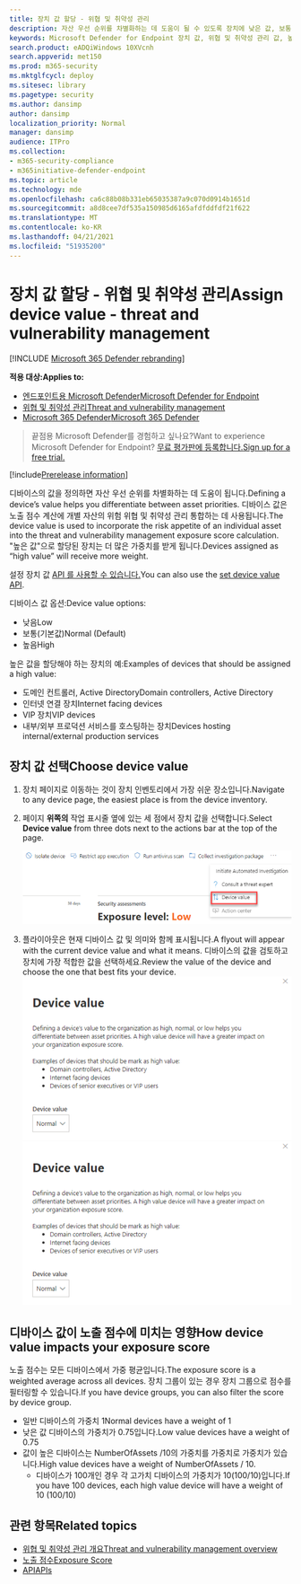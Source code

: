 ```yaml
---
title: 장치 값 할당 - 위협 및 취약성 관리
description: 자산 우선 순위를 차별화하는 데 도움이 될 수 있도록 장치에 낮은 값, 보통 또는 높은 값을 할당하는 방법을 배워야 합니다.
keywords: Microsoft Defender for Endpoint 장치 값, 위협 및 취약성 관리 값, 높은 값 장치, 장치 값 노출 점수
search.product: eADQiWindows 10XVcnh
search.appverid: met150
ms.prod: m365-security
ms.mktglfcycl: deploy
ms.sitesec: library
ms.pagetype: security
ms.author: dansimp
author: dansimp
localization_priority: Normal
manager: dansimp
audience: ITPro
ms.collection:
- m365-security-compliance
- m365initiative-defender-endpoint
ms.topic: article
ms.technology: mde
ms.openlocfilehash: ca6c88b08b331eb65035387a9c070d0914b1651d
ms.sourcegitcommit: a8d8cee7df535a150985d6165afdfddfdf21f622
ms.translationtype: MT
ms.contentlocale: ko-KR
ms.lasthandoff: 04/21/2021
ms.locfileid: "51935200"
---
```

# <a name="assign-device-value---threat-and-vulnerability-management"></a><span data-ttu-id="a3c14-104">장치 값 할당 - 위협 및 취약성 관리</span><span class="sxs-lookup"><span data-stu-id="a3c14-104">Assign device value - threat and vulnerability management</span></span>

[!INCLUDE [Microsoft 365 Defender rebranding](../../includes/microsoft-defender.md)]

<span data-ttu-id="a3c14-105">**적용 대상:**</span><span class="sxs-lookup"><span data-stu-id="a3c14-105">**Applies to:**</span></span>

- [<span data-ttu-id="a3c14-106">엔드포인트용 Microsoft Defender</span><span class="sxs-lookup"><span data-stu-id="a3c14-106">Microsoft Defender for Endpoint</span></span>](https://go.microsoft.com/fwlink/?linkid=2154037)
- [<span data-ttu-id="a3c14-107">위협 및 취약성 관리</span><span class="sxs-lookup"><span data-stu-id="a3c14-107">Threat and vulnerability management</span></span>](next-gen-threat-and-vuln-mgt.md)
- [<span data-ttu-id="a3c14-108">Microsoft 365 Defender</span><span class="sxs-lookup"><span data-stu-id="a3c14-108">Microsoft 365 Defender</span></span>](https://go.microsoft.com/fwlink/?linkid=2118804)

> <span data-ttu-id="a3c14-109">끝점용 Microsoft Defender를 경험하고 싶나요?</span><span class="sxs-lookup"><span data-stu-id="a3c14-109">Want to experience Microsoft Defender for Endpoint?</span></span> [<span data-ttu-id="a3c14-110">무료 평가판에 등록합니다.</span><span class="sxs-lookup"><span data-stu-id="a3c14-110">Sign up for a free trial.</span></span>](https://www.microsoft.com/microsoft-365/windows/microsoft-defender-atp?ocid=docs-wdatp-portaloverview-abovefoldlink)

[!include[Prerelease information](../../includes/prerelease.md)]

<span data-ttu-id="a3c14-111">디바이스의 값을 정의하면 자산 우선 순위를 차별화하는 데 도움이 됩니다.</span><span class="sxs-lookup"><span data-stu-id="a3c14-111">Defining a device’s value helps you differentiate between asset priorities.</span></span> <span data-ttu-id="a3c14-112">디바이스 값은 노출 점수 계산에 개별 자산의 위험 위협 및 취약성 관리 통합하는 데 사용됩니다.</span><span class="sxs-lookup"><span data-stu-id="a3c14-112">The device value is used to incorporate the risk appetite of an individual asset into the threat and vulnerability management exposure score calculation.</span></span> <span data-ttu-id="a3c14-113">"높은 값"으로 할당된 장치는 더 많은 가중치를 받게 됩니다.</span><span class="sxs-lookup"><span data-stu-id="a3c14-113">Devices assigned as “high value” will receive more weight.</span></span>

<span data-ttu-id="a3c14-114">설정 장치 값 [API 를 사용할 수 있습니다.](set-device-value.md)</span><span class="sxs-lookup"><span data-stu-id="a3c14-114">You can also use the [set device value API](set-device-value.md).</span></span>

<span data-ttu-id="a3c14-115">디바이스 값 옵션:</span><span class="sxs-lookup"><span data-stu-id="a3c14-115">Device value options:</span></span>

- <span data-ttu-id="a3c14-116">낮음</span><span class="sxs-lookup"><span data-stu-id="a3c14-116">Low</span></span>
- <span data-ttu-id="a3c14-117">보통(기본값)</span><span class="sxs-lookup"><span data-stu-id="a3c14-117">Normal (Default)</span></span>
- <span data-ttu-id="a3c14-118">높음</span><span class="sxs-lookup"><span data-stu-id="a3c14-118">High</span></span>

<span data-ttu-id="a3c14-119">높은 값을 할당해야 하는 장치의 예:</span><span class="sxs-lookup"><span data-stu-id="a3c14-119">Examples of devices that should be assigned a high value:</span></span>

- <span data-ttu-id="a3c14-120">도메인 컨트롤러, Active Directory</span><span class="sxs-lookup"><span data-stu-id="a3c14-120">Domain controllers, Active Directory</span></span>
- <span data-ttu-id="a3c14-121">인터넷 연결 장치</span><span class="sxs-lookup"><span data-stu-id="a3c14-121">Internet facing devices</span></span>
- <span data-ttu-id="a3c14-122">VIP 장치</span><span class="sxs-lookup"><span data-stu-id="a3c14-122">VIP devices</span></span>
- <span data-ttu-id="a3c14-123">내부/외부 프로덕션 서비스를 호스팅하는 장치</span><span class="sxs-lookup"><span data-stu-id="a3c14-123">Devices hosting internal/external production services</span></span>

## <a name="choose-device-value"></a><span data-ttu-id="a3c14-124">장치 값 선택</span><span class="sxs-lookup"><span data-stu-id="a3c14-124">Choose device value</span></span>

1. <span data-ttu-id="a3c14-125">장치 페이지로 이동하는 것이 장치 인벤토리에서 가장 쉬운 장소입니다.</span><span class="sxs-lookup"><span data-stu-id="a3c14-125">Navigate to any device page, the easiest place is from the device inventory.</span></span>

2. <span data-ttu-id="a3c14-126">페이지 **위쪽의** 작업 표시줄 옆에 있는 세 점에서 장치 값을 선택합니다.</span><span class="sxs-lookup"><span data-stu-id="a3c14-126">Select **Device value** from three dots next to the actions bar at the top of the page.</span></span>

    ![장치 값 드롭다운의 예입니다.](images/tvm-device-value-dropdown.png)

3. <span data-ttu-id="a3c14-128">플라이아웃은 현재 디바이스 값 및 의미와 함께 표시됩니다.</span><span class="sxs-lookup"><span data-stu-id="a3c14-128">A flyout will appear with the current device value and what it means.</span></span> <span data-ttu-id="a3c14-129">디바이스의 값을 검토하고 장치에 가장 적합한 값을 선택하세요.</span><span class="sxs-lookup"><span data-stu-id="a3c14-129">Review the value of the device and choose the one that best fits your device.</span></span>
<span data-ttu-id="a3c14-130">![장치 값 플라이아웃의 예입니다.](images/tvm-device-value-flyout.png)</span><span class="sxs-lookup"><span data-stu-id="a3c14-130">![Example of the device value flyout.](images/tvm-device-value-flyout.png)</span></span>

## <a name="how-device-value-impacts-your-exposure-score"></a><span data-ttu-id="a3c14-131">디바이스 값이 노출 점수에 미치는 영향</span><span class="sxs-lookup"><span data-stu-id="a3c14-131">How device value impacts your exposure score</span></span>

<span data-ttu-id="a3c14-132">노출 점수는 모든 디바이스에서 가중 평균입니다.</span><span class="sxs-lookup"><span data-stu-id="a3c14-132">The exposure score is a weighted average across all devices.</span></span> <span data-ttu-id="a3c14-133">장치 그룹이 있는 경우 장치 그룹으로 점수를 필터링할 수 있습니다.</span><span class="sxs-lookup"><span data-stu-id="a3c14-133">If you have device groups, you can also filter the score by device group.</span></span>

- <span data-ttu-id="a3c14-134">일반 디바이스의 가중치 1</span><span class="sxs-lookup"><span data-stu-id="a3c14-134">Normal devices have a weight of 1</span></span>
- <span data-ttu-id="a3c14-135">낮은 값 디바이스의 가중치가 0.75입니다.</span><span class="sxs-lookup"><span data-stu-id="a3c14-135">Low value devices have a weight of 0.75</span></span>
- <span data-ttu-id="a3c14-136">값이 높은 디바이스는 NumberOfAssets /10의 가중치를 가중치로 가중치가 있습니다.</span><span class="sxs-lookup"><span data-stu-id="a3c14-136">High value devices have a weight of NumberOfAssets / 10.</span></span>
    - <span data-ttu-id="a3c14-137">디바이스가 100개인 경우 각 고가치 디바이스의 가중치가 10(100/10)입니다.</span><span class="sxs-lookup"><span data-stu-id="a3c14-137">If you have 100 devices, each high value device will have a weight of 10 (100/10)</span></span>

## <a name="related-topics"></a><span data-ttu-id="a3c14-138">관련 항목</span><span class="sxs-lookup"><span data-stu-id="a3c14-138">Related topics</span></span>

- [<span data-ttu-id="a3c14-139">위협 및 취약성 관리 개요</span><span class="sxs-lookup"><span data-stu-id="a3c14-139">Threat and vulnerability management overview</span></span>](next-gen-threat-and-vuln-mgt.md)
- [<span data-ttu-id="a3c14-140">노출 점수</span><span class="sxs-lookup"><span data-stu-id="a3c14-140">Exposure Score</span></span>](tvm-exposure-score.md)
- [<span data-ttu-id="a3c14-141">API</span><span class="sxs-lookup"><span data-stu-id="a3c14-141">APIs</span></span>](next-gen-threat-and-vuln-mgt.md#apis)
